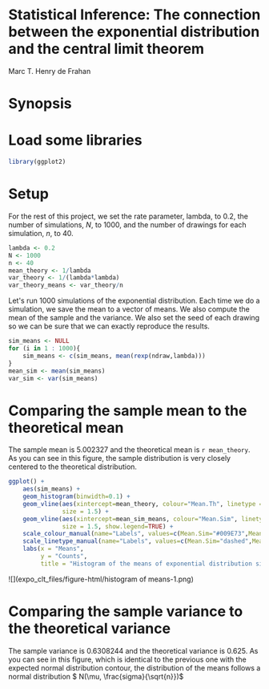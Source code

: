 # Statistical Inference: The connection between the exponential distribution and the central limit theorem
Marc T. Henry de Frahan  
# Synopsis

# Load some libraries

```r
library(ggplot2)
```


# Setup

For the rest of this project, we set the rate parameter, lambda, to
0.2, the number of simulations, $N$, to 1000, and the number of drawings for each simulation, $n$, to 40.


```r
lambda <- 0.2
N <- 1000
n <- 40
mean_theory <- 1/lambda
var_theory <- 1/(lambda*lambda)
var_theory_means <- var_theory/n
```

Let's run 1000 simulations of the exponential distribution. Each
time we do a simulation, we save the mean to a vector of means. We
also compute the mean of the sample and the variance. We also set the seed of each drawing so we can be sure that we can exactly reproduce the results.


```r
sim_means <- NULL
for (i in 1 : 1000){
    sim_means <- c(sim_means, mean(rexp(ndraw,lambda)))
}
mean_sim <- mean(sim_means)
var_sim <- var(sim_means)
```

# Comparing the sample mean to the theoretical mean

The sample mean is 5.002327 and the theoretical mean is `r
mean_theory`. As you can see in this figure, the sample distribution
is very closely centered to the theoretical distribution.


```r
ggplot() +
    aes(sim_means) +
    geom_histogram(binwidth=0.1) +
    geom_vline(aes(xintercept=mean_theory, colour="Mean.Th", linetype = "Mean.Th"),
               size = 1.5) +
    geom_vline(aes(xintercept=mean_sim_means, colour="Mean.Sim", linetype = "Mean.Sim"),
               size = 1.5, show.legend=TRUE) +
    scale_colour_manual(name="Labels", values=c(Mean.Sim="#009E73",Mean.Th="black")) +
    scale_linetype_manual(name="Labels", values=c(Mean.Sim="dashed",Mean.Th="solid"), guide=FALSE)+
    labs(x = "Means",
         y = "Counts",
         title = "Histogram of the means of exponential distribution simulations")
```

![](expo_clt_files/figure-html/histogram of means-1.png)


# Comparing the sample variance to the theoretical variance

The sample variance is 0.6308244 and the theoretical variance
is 0.625. As you can see in this figure, which is
identical to the previous one with the expected normal distribution
contour, the distribution of the means follows a normal distribution $ N(\mu, \frac{sigma}{\sqrt{n}})$ 

